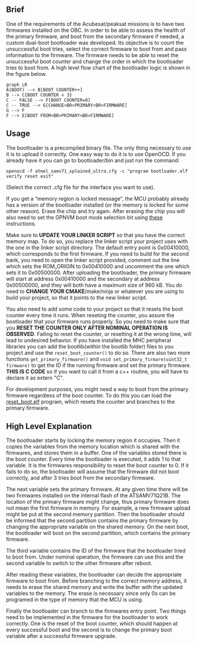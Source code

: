 
## Brief
One of the requirements of the Acubesat/peaksat missions is to have two firmwares installed on the OBC. In order to be able to assess the health of the primary firmware, and boot from the secondary firmware if needed, a custom dual-boot bootloader was developed. Its objective is to count the unsuccessful boot tries, select the correct firmware to boot from and pass information to the firmware. The firmware needs to be able to reset the unsuccessful boot counter and change the order in which the bootloader tries to boot from.
A high level flow chart of the bootloader logic is shown in the figure below.
```mermaid
graph LR
A(BOOT) --> B[BOOT COUNTER++]
B --> C{BOOT COUNTER < 3}
C -- FALSE --> F[BOOT COUNTER=0]
C -- TRUE --> G[CHANGE<BR>PRIMARY<BR>FIRMWARE]
G --> F
F --> E[BOOT FROM<BR>PRIMARY<BR>FIRMWARE]
```

## Usage

The bootloader is a precompiled binary file. The only thing necessary to use it is to upload it correctly. One easy way to do it is to use OpenOCD. If you already have it you can go to bootloader/bin and just run the command:
```shell
openocd -f atmel_samv71_xplained_ultra.cfg -c "program bootloader.elf verify reset exit"
```
(Select the correct .cfg file for the interface you want to use).

If you get a “memory region is locked message”, the MCU probably already has a version of the bootloader installed (or the memory is locked for some other reason). Erase the chip and try again. After erasing the chip you will also need to set the GPNVM boot mode selection bit using [these](https://gitlab.com/acubesat/software-management/-/wikis/ATSAM/Running-code-on-an-ATSAMV71Q21B-for-the-first-time) instructions.

Make sure to **UPDATE YOUR LINKER SCRIPT** so that you have the correct memory map. To do so, you replace the linker script your project uses with the one in the linker script directory. The default entry point is 0x00410000, which corresponds to the first firmware. If you need to build for the second bank, you need to open the linker script provided, comment out the line which sets the ROM_ORIGIN to 0x00410000 and uncomment the one which sets it to 0x00500000. After uploading the bootloader, the primary firmware will start at address 0x00410000 and the secondary at address 0x00500000, and they will both have a maximum size of 960 kB.
You do need to **CHANGE YOUR CMAKE**/make/ninja or whatever you are using to build your project, so that it points to the new linker script.

You also need to add some code to your project so that it resets the boot counter every time it runs. When reseting the counter, you assure the bootloader that your firmware runs properly. So you need to make sure that you **RESET THE COUNTER ONLY AFTER NOMINAL OPERATION IS OBSERVED**. Failing to reset the counter, or resetting it at the wrong time, will lead to undesired behavior. If you have installed the MHC peripheral libraries you can add the bootlib(within the bootlib folder) files to you project and use the ```reset_boot_counter()``` to do so. There are also two more functions ```get_primary_firmware()``` and ```void set_primary_firmare(uint32_t firmware)``` to get the ID if the running firmware and set the primary firmware.
**THIS IS C CODE** so if you want to call it from a c++ routine, you will have to declare it as extern "C".

For development purposes, you might need a way to boot from the primary firmware regardless of the boot counter. To do this you can load the [reset_boot.elf](https://github.com/PeakSat/OBC-bootloader/tree/reset-counter) program, which resets the counter and branches to the primary firmware.

## High Level Explanation
The bootloader starts by locking the memory region it occupies. Then it copies the variables from the memory location which is shared with the firmwares, and stores them in a buffer. One of the variables stored there is the boot counter. Every time the bootloader is executed, it adds 1 to that variable. It is the firmwares responsibility to reset the boot counter to 0. If it fails to do so, the bootloader will assume that the firmware did not boot correctly, and after 3 tries boot from the secondary firmware.

The next variable sets the primary firmware. At any given time there will be two firmwares installed on the internal flash of the ATSAMV71Q21B. The location of the primary firmware might change, thus primary firmware does not mean the first firmware in memory. For example, a new firmware upload might be put at the second memory partition. Then the bootloader should be informed that the second partition contains the primary firmware by changing the appropriate variable on the shared memory. On the next boot, the bootloader will boot on the second partition, which contains the primary firmware.

The third variable contains the ID of the firmware that the bootloader tried to boot from. Under nominal operation, the firmware can use this and the second variable to switch to the other firmware after reboot.

After reading these variables, the bootloader can decide the appropriate firmware to boot from. Before branching to the correct memory address, it needs to erase the shared memory and write the buffer with the updated variables to the memory. The erase is necessary since only 0s can be programed in the type of memory that the MCU is using.

Finally the bootloader can branch to the firmwares entry point. Two things need to be implemented in the firmware for the bootloader to work correctly. One is the reset of the boot counter, which should happen at every successful boot and the second is to change the primary boot variable after a successful firmware upgrade.

